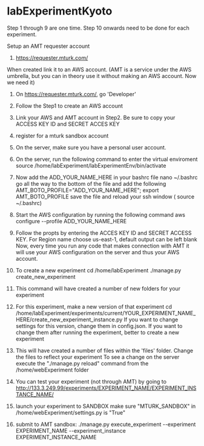 # labExperimentKyoto

Step 1 through 9 are one time. Step 10 onwards need to be done for each experiment.

Setup an AMT requester account
1) https://requester.mturk.com/

When created link it to an AWS account. (AMT is a service under the AWS umbrella, but you can in theory use it without making an AWS account. Now we need it)
1) On https://requester.mturk.com/, go 'Developer' 
2) Follow the Step1 to create an AWS account
3) Link your AWS and AMT account in Step2. Be sure to copy your ACCESS KEY ID and SECRET ACCES KEY
4) register for a mturk sandbox account

5) On the server, make sure you have a personal user account.

6) On the server, run the following command to enter the virtual enviroment
   	source /home/labExperiment/labExperimentEnv/bin/activate
8) Now add the ADD_YOUR_NAME_HERE in your bashrc file
	nano ~/.bashrc
	go all the way to the bottom of the file and add the following
        AMT_BOTO_PROFILE="ADD_YOUR_NAME_HERE"; export AMT_BOTO_PROFILE
        save the file and reload your ssh window ( source ~/.bashrc) 
7) Start the AWS configuration by running the following command
   aws configure --profile ADD_YOUR_NAME_HERE
9) Follow the propts by entering the ACCES KEY ID and SECRET ACCESS KEY. For Region name choose us-east-1, default output can be left blank
	Now, every time you run any code that makes connection with AMT it will use your AWS configuration on the server and thus your AWS account. 




10) To create a new experiment 
    cd /home/labExperiment
    ./manage.py create_new_experiment

11) This command will have created a number of new folders for your experiment

12) For this experiment, make a new version of that experiment
    cd /home/labExperiment/experiments/current/YOUR_EXPERIMENT_NAME_HERE/create_new_experiment_instance.py
    If you want to change settings for this version, change them in config.json. If you want to change them after running the experiment, better to create a new experiment

13) This will have created a number of files within the 'files' folder.
	Change the files to reflect your experiment
	To see a change on the server execute the "./manage.py reload" command from the /home/webExperiment folder

14) You can test your experiment (not through AMT) by going to 
	http://133.3.249.99/experiments/EXPERIMENT_NAME/EXPERIMENT_INSTANCE_NAME/

15) launch your experiment to SANDBOX
    make sure "MTURK_SANDBOX" in /home/webExperiment/settings.py is "True"

16) submit to AMT sandbox: 
    ./manage.py execute_experiment --experiment EXPERIMENT_NAME --experiment_instance EXPERIMENT_INSTANCE_NAME
